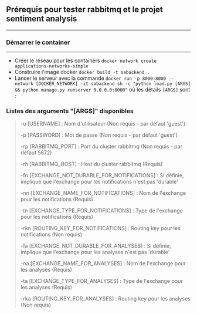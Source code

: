 ## Prérequis pour tester rabbitmq et le projet sentiment analysis

---

### Démarrer le container

---

- Créer le réseau pour les containers `docker network create applications-networks-simple`
- Construire l'image docker `docker build -t sabackend .`
- Lancer le serveur avec la commande `docker run -p 8000:8000 --network [DOCKER_NETWORK] -it sabackend sh -c "python load.py [ARGS] && python manage.py runserver 0.0.0.0:8000"` où les détails `[ARGS]` sont :

### Listes des arguments "[ARGS]" disponibles

> -u [USERNAME] : Nom d'utilisateur (Non requis - par défaut 'guest')
> 
> -p [PASSWORD] : Mot de passe (Non requis - par défaut 'guest')
> 
> -rp [RABBITMQ_PORT] : Port du cluster rabbitmq  (Non requis - par défaut 5672)
> 
> -rh [RABBITMQ_HOST] : Host du cluster rabbitmq (Requis)
> 
> -fn [EXCHANGE_NOT_DURABLE_FOR_NOTIFICATIONS] : Si définie, implique que l'exchange pour les notifications n'est pas 'durable'
> 
> -nn [EXCHANGE_NAME_FOR_NOTIFICATIONS] : Nom de l'exchange pour les notifications (Requis)
> 
> -tn [EXCHANGE_TYPE_FOR_NOTIFICATIONS] : Type de l'exchange pour les notifications (Requis)
> 
> -rkn [ROUTING_KEY_FOR_NOTIFICATIONS] : Routing key pour les notifications (Non requis)
> 
> -fa [EXCHANGE_NOT_DURABLE_FOR_ANALYSES] : Si définie, implique que l'exchange pour les analyses n'est pas 'durable'
> 
> -na [EXCHANGE_NAME_FOR_ANALYSES] : Nom de l'exchange pour les analyses (Requis)
> 
> -ta [EXCHANGE_TYPE_FOR_ANALYSES] : Type de l'exchange pour les analyses (Requis)
> 
> -rka [ROUTING_KEY_FOR_ANALYSES] : Routing key pour les analyses (Non requis)
